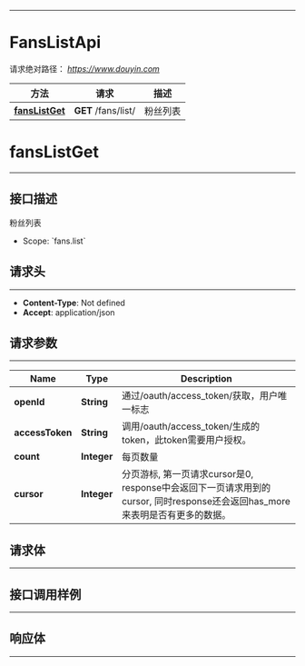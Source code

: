 <hr/>

# FansListApi
请求绝对路径： *https://www.douyin.com*
<a name="FansListApi_doc_start"></a>

方法 | 请求 | 描述
------------- | ------------- | -------------
[**fansListGet**](#fansListGet) | **GET** /fans/list/ | 粉丝列表

<a name="fansListGet"></a>
# **fansListGet**
<hr/>

## 接口描述
粉丝列表
* Scope: &#x60;fans.list&#x60; 
## 请求头
<hr/>

- **Content-Type**: Not defined
- **Accept**: application/json

## 请求参数
<hr/>


Name | Type | Description
------------- | ------------- | ------------- 
 **openId** | **String**| 通过/oauth/access_token/获取，用户唯一标志
 **accessToken** | **String**| 调用/oauth/access_token/生成的token，此token需要用户授权。
 **count** | **Integer**| 每页数量
 **cursor** | **Integer**| 分页游标, 第一页请求cursor是0, response中会返回下一页请求用到的cursor, 同时response还会返回has_more来表明是否有更多的数据。

## 请求体
<hr/>






## 接口调用样例
<hr/>

<codetabs src="../.codetabs/FansListApi_fansListGet.code">

## 响应体
<hr/>

<markdown src="./model/FansListResponse.md" />

